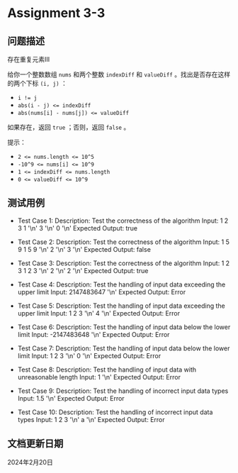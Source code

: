 # Assignment 3-3

## 问题描述

存在重复元素Ⅲ

给你一个整数数组 `nums` 和两个整数 `indexDiff` 和 `valueDiff` 。找出是否存在这样的两个下标 `(i, j)` ：

* `i != j`
* `abs(i - j) <= indexDiff`
* `abs(nums[i] - nums[j]) <= valueDiff`

如果存在，返回 `true` ；否则，返回 `false` 。

提示：

* `2 <= nums.length <= 10^5`
* `-10^9 <= nums[i] <= 10^9`
* `1 <= indexDiff <= nums.length`
* `0 <= valueDiff <= 10^9`

## 测试用例

* Test Case 1:
  Description: Test the correctness of the algorithm
  Input: 1 2 3 1 '\n' 3 '\n' 0 '\n'
  Expected Output: true

* Test Case 2:
  Description: Test the correctness of the algorithm
  Input: 1 5 9 1 5 9 '\n' 2 '\n' 3 '\n'
  Expected Output: false

* Test Case 3:
  Description: Test the correctness of the algorithm
  Input: 1 2 3 1 2 3 '\n' 2 '\n' 2 '\n'
  Expected Output: true

* Test Case 4:
  Description: Test the handling of input data exceeding the upper limit
  Input: 2147483647 '\n'
  Expected Output: Error

* Test Case 5:
  Description: Test the handling of input data exceeding the upper limit
  Input: 1 2 3 '\n' 4 '\n'
  Expected Output: Error

* Test Case 6:
  Description: Test the handling of input data below the lower limit
  Input: -2147483648 '\n'
  Expected Output: Error

* Test Case 7:
  Description: Test the handling of input data below the lower limit
  Input: 1 2 3 '\n' 0 '\n'
  Expected Output: Error

* Test Case 8:
  Description: Test the handling of input data with unreasonable length
  Input: 1 '\n'
  Expected Output: Error

* Test Case 9:
  Description: Test the handling of incorrect input data types
  Input: 1.5 '\n'
  Expected Output: Error

* Test Case 10:
  Description: Test the handling of incorrect input data types
  Input: 1 2 3 '\n' a '\n'
  Expected Output: Error

## 文档更新日期

2024年2月20日